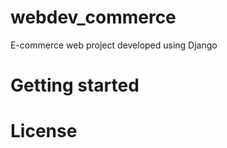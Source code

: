 # webdev_commerce
E-commerce web project developed using  Django  


# Getting started



# License 
